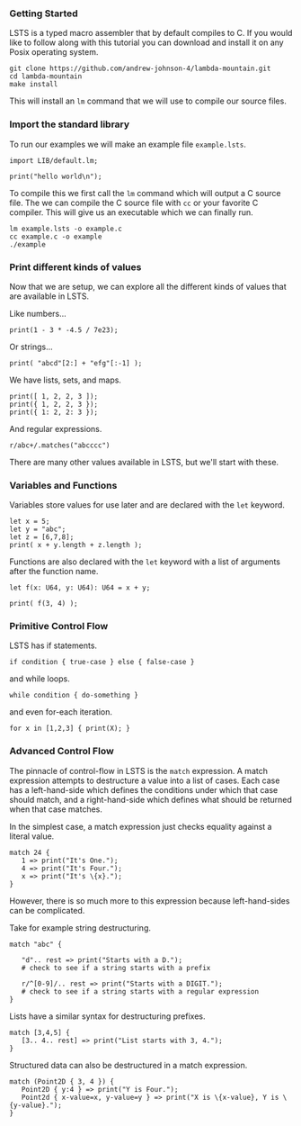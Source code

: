 
### Getting Started

LSTS is a typed macro assembler that by default compiles to C.
If you would like to follow along with this tutorial you can download and install it on any Posix operating system.

```
git clone https://github.com/andrew-johnson-4/lambda-mountain.git
cd lambda-mountain
make install
```

This will install an `lm` command that we will use to compile our source files.

### Import the standard library

To run our examples we will make an example file `example.lsts`.

```
import LIB/default.lm;

print("hello world\n");
```

To compile this we first call the `lm` command which will output a C source file.
The we can compile the C source file with `cc` or your favorite C compiler.
This will give us an executable which we can finally run.

```
lm example.lsts -o example.c
cc example.c -o example
./example
```

### Print different kinds of values

Now that we are setup, we can explore all the different kinds of values that are available in LSTS.

Like numbers...

```
print(1 - 3 * -4.5 / 7e23);
```

Or strings...

```
print( "abcd"[2:] + "efg"[:-1] );
```

We have lists, sets, and maps.

```
print([ 1, 2, 2, 3 ]);
print({ 1, 2, 2, 3 });
print({ 1: 2, 2: 3 });
```

And regular expressions.

```
r/abc+/.matches("abcccc")
```

There are many other values available in LSTS, but we'll start with these.

### Variables and Functions

Variables store values for use later and are declared with the `let` keyword.

```
let x = 5;
let y = "abc";
let z = [6,7,8];
print( x + y.length + z.length );
```

Functions are also declared with the `let` keyword with a list of arguments after the function name.

```
let f(x: U64, y: U64): U64 = x + y;

print( f(3, 4) );
```

### Primitive Control Flow

LSTS has if statements.

```
if condition { true-case } else { false-case }
```

and while loops.

```
while condition { do-something }
```

and even for-each iteration.

```
for x in [1,2,3] { print(X); }
```

### Advanced Control Flow

The pinnacle of control-flow in LSTS is the `match` expression.
A match expression attempts to destructure a value into a list of cases.
Each case has a left-hand-side which defines the conditions under which that case should match,
and a right-hand-side which defines what should be returned when that case matches.

In the simplest case, a match expression just checks equality against a literal value.

```
match 24 {
   1 => print("It's One.");
   4 => print("It's Four.");
   x => print("It's \{x}.");
}
```

However, there is so much more to this expression because left-hand-sides can be complicated.

Take for example string destructuring.

```
match "abc" {

   "d".. rest => print("Starts with a D.");
   # check to see if a string starts with a prefix

   r/^[0-9]/.. rest => print("Starts with a DIGIT.");
   # check to see if a string starts with a regular expression
}
```

Lists have a similar syntax for destructuring prefixes.

```
match [3,4,5] {
   [3.. 4.. rest] => print("List starts with 3, 4.");
}
```

Structured data can also be destructured in a match expression.

```
match (Point2D { 3, 4 }) {
   Point2D { y:4 } => print("Y is Four.");
   Point2d { x-value=x, y-value=y } => print("X is \{x-value}, Y is \{y-value}.");
}
```

